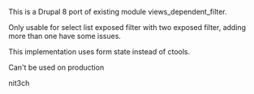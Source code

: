 This is a Drupal 8 port of existing module views_dependent_filter.

Only usable for select list exposed filter with two exposed filter, adding more than one have some issues.

This implementation uses form state instead of ctools.

Can't be used on production

nit3ch
